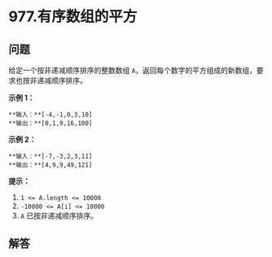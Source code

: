 # 977.有序数组的平方

## 问题

给定一个按非递减顺序排序的整数数组 `A`，返回每个数字的平方组成的新数组，要求也按非递减顺序排序。

**示例 1：**

```
**输入：**[-4,-1,0,3,10]
**输出：**[0,1,9,16,100]

```

**示例 2：**

```
**输入：**[-7,-3,2,3,11]
**输出：**[4,9,9,49,121]

```

**提示：**

1. `1 <= A.length <= 10000`
2. `-10000 <= A[i] <= 10000`
3. `A` 已按非递减顺序排序。



## 解答

